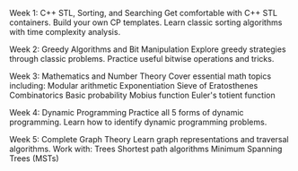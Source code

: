 Week 1: C++ STL, Sorting, and Searching
Get comfortable with C++ STL containers.
Build your own CP templates.
Learn classic sorting algorithms with time complexity analysis.

Week 2: Greedy Algorithms and Bit Manipulation
Explore greedy strategies through classic problems.
Practice useful bitwise operations and tricks.

Week 3: Mathematics and Number Theory
Cover essential math topics including:
Modular arithmetic
Exponentiation
Sieve of Eratosthenes
Combinatorics
Basic probability
Mobius function
Euler's totient function

Week 4: Dynamic Programming
Practice all 5 forms of dynamic programming.
Learn how to identify dynamic programming problems.

Week 5: Complete Graph Theory
Learn graph representations and traversal algorithms.
Work with:
Trees
Shortest path algorithms
Minimum Spanning Trees (MSTs)
